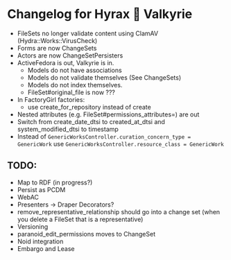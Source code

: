 # Changelog for Hyrax 💖 Valkyrie

* FileSets no longer validate content using ClamAV (Hydra::Works::VirusCheck)
* Forms are now ChangeSets
* Actors are now ChangeSetPersisters
* ActiveFedora is out, Valkyrie is in.
  * Models do not have associations
  * Models do not validate themselves (See ChangeSets)
  * Models do not index themselves.
  * FileSet#original_file is now ???
* In FactoryGirl factories:
  * use create_for_repository instead of create
* Nested attributes (e.g. FileSet#permissions_attributes=) are out
* Switch from create_date_dtsi to created_at_dtsi and system_modified_dtsi to timestamp
* Instead of `GenericWorksController.curation_concern_type = GenericWork` use
  `GenericWorksController.resource_class = GenericWork`

## TODO:

* Map to RDF (in progress?)
* Persist as PCDM
* WebAC
* Presenters -> Draper Decorators?
* remove_representative_relationship should go into a change set (when you delete a FileSet that is a representative)
* Versioning
* paranoid_edit_permissions moves to ChangeSet
* Noid integration
* Embargo and Lease
